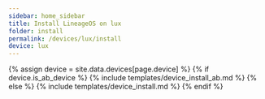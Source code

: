 ```yaml
---
sidebar: home_sidebar
title: Install LineageOS on lux
folder: install
permalink: /devices/lux/install
device: lux
---
```

{% assign device = site.data.devices[page.device] %}
{% if device.is_ab_device %}
{% include templates/device_install_ab.md %}
{% else %}
{% include templates/device_install.md %}
{% endif %}
